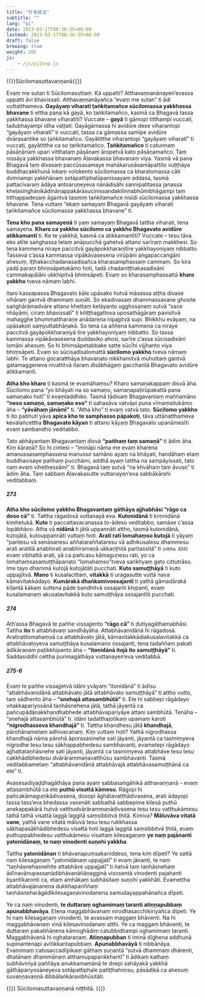```yaml
---
title: "针毛经注"
subtitle: ""
lang: "pi"
date: 2023-03-17T08:36:55+08:00
lastmod: 2023-03-17T08:36:55+08:00
draft: false
brewing: true
weight: 205
js:
    - /js/pj2snp.js
---
```


{{<subtitle>}}Sūcilomasuttavaṇṇanā{{</subtitle>}}

Evaṃ me sutan ti Sūcilomasuttaṃ. Kā uppatti? Atthavaṇṇanānayen’evassa uppatti āvi bhavissati. Atthavaṇṇanāyañca “evaṃ me sutan” ti ādi vuttatthameva. **Gayāyaṃ viharati ṭaṅkitamañce sūcilomassa yakkhassa bhavane** ti ettha pana kā gayā, ko ṭaṅkitamañco, kasmā ca Bhagavā tassa yakkhassa bhavane viharatīti? Vuccate – **gayā** ti gāmopi titthampi vuccati, tadubhayampi idha vaṭṭati. Gayāgāmassa hi avidūre dese viharantopi “gayāyaṃ viharatī” ti vuccati, tassa ca gāmassa samīpe avidūre dvārasantike so ṭaṅkitamañco. Gayātitthe viharantopi “gayāyaṃ viharatī” ti vuccati, gayātitthe ca so ṭaṅkitamañco. **Ṭaṅkitamañco** ti catunnaṃ pāsāṇānaṃ upari vitthataṃ pāsāṇaṃ āropetvā kato pāsāṇamañco. Taṃ nissāya yakkhassa bhavanaṃ Āḷavakassa bhavanaṃ viya. Yasmā vā pana Bhagavā taṃ divasaṃ paccūsasamaye mahākaruṇāsamāpattito vuṭṭhāya buddhacakkhunā lokaṃ volokento sūcilomassa ca kharalomassa cāti dvinnampi yakkhānaṃ sotāpattiphalūpanissayaṃ addasa, tasmā pattacīvaraṃ ādāya antoaruṇeyeva nānādisāhi sannipatitassa janassa kheḷasiṅghāṇikādinānappakārāsucinissandakilinnabhūmibhāgampi taṃ titthappadesaṃ āgantvā tasmiṃ ṭaṅkitamañce nisīdi sūcilomassa yakkhassa bhavane. Tena vuttaṃ “ekaṃ samayaṃ Bhagavā gayāyaṃ viharati ṭaṅkitamañce sūcilomassa yakkhassa bhavane” ti.

**Tena kho pana samayenā** ti yaṃ samayaṃ Bhagavā tattha viharati, tena samayena. **Kharo ca yakkho sūcilomo ca yakkho Bhagavato avidūre atikkamantī** ti. Ke te yakkhā, kasmā ca atikkamantīti? Vuccate – tesu tāva eko atīte saṅghassa telaṃ anāpucchā gahetvā attano sarīraṃ makkhesi. So tena kammena niraye paccitvā gayāpokkharaṇitīre yakkhayoniyaṃ nibbatto. Tasseva c’assa kammassa vipākāvasesena virūpāni aṅgapaccaṅgāni ahesuṃ, iṭṭhakacchadanasadisañca kharasamphassaṃ cammaṃ. So kira yadā paraṃ bhiṃsāpetukāmo hoti, tadā chadaniṭṭhakasadisāni cammakapālāni ukkhipitvā bhiṃsāpeti. Evaṃ so kharasamphassattā **kharo yakkho** tveva nāmaṃ labhi.

Itaro kassapassa Bhagavato kāle upāsako hutvā māsassa aṭṭha divase vihāraṃ gantvā dhammaṃ suṇāti. So ekadivasaṃ dhammassavane ghosite saṅghārāmadvāre attano khettaṃ kelāyanto ugghosanaṃ sutvā “sace nhāyāmi, ciraṃ bhavissatī” ti kiliṭṭhagattova uposathāgāraṃ pavisitvā mahagghe bhummattharaṇe anādarena nipajjitvā supi. Bhikkhu evāyaṃ, na upāsakoti saṃyuttabhāṇakā. So tena ca aññena kammena ca niraye paccitvā gayāpokkharaṇiyā tīre yakkhayoniyaṃ nibbatto. So tassa kammassa vipākāvasesena duddasiko ahosi, sarīre c’assa sūcisadisāni lomāni ahesuṃ. So hi bhiṃsāpetabbake satte sūcīhi vijjhanto viya bhiṃsāpeti. Evaṃ so sūcisadisalomattā **sūcilomo yakkho** tveva nāmaṃ labhi. Te attano gocaratthāya bhavanato nikkhamitvā muhuttaṃ gantvā gatamaggeneva nivattitvā itaraṃ disābhāgaṃ gacchantā Bhagavato avidūre atikkamanti.

**Atha kho kharo** ti kasmā te evamāhaṃsu? Kharo samaṇakappaṃ disvā āha. Sūcilomo pana “yo bhāyati na so samaṇo, samaṇapaṭirūpakattā pana samaṇako hotī” ti evaṃladdhiko. Tasmā tādisaṃ Bhagavantaṃ maññamāno **“neso samaṇo, samaṇako eso”** ti sahasāva vatvāpi puna vīmaṃsitukāmo āha – **“yāvāhaṃ jānāmī”** ti. “Atha kho” ti evaṃ vatvā tato. **Sūcilomo yakkho** ti ito pabhuti yāva **apica kho te samphasso pāpakoti**, tāva uttānatthameva kevalañcettha **Bhagavato kāyan** ti attano kāyaṃ Bhagavato upanāmesīti evaṃ sambandho veditabbo.

Tato abhāyantaṃ Bhagavantaṃ disvā **“pañhaṃ taṃ samaṇā”** ti ādim āha. Kiṃ kāraṇā? So hi cintesi – “imināpi nāma me evaṃ kharena amanussasamphassena manusso samāno ayaṃ na bhāyati, handāhaṃ etaṃ buddhavisaye pañhaṃ pucchāmi, addhā ayaṃ tattha na sampāyissati, tato naṃ evaṃ viheṭhessāmī” ti. Bhagavā taṃ sutvā “na khvāhaṃ taṃ āvuso” ti ādim āha. Taṃ sabbaṃ Āḷavakasutte vuttanayen’eva sabbākārehi veditabbaṃ.

##### 273

**Atha kho sūcilomo yakkho Bhagavantaṃ gāthāya ajjhabhāsi “rāgo ca doso cā”** ti. Tattha rāgadosā vuttanayā eva. **Kutonidānā** ti kiṃnidānā kiṃhetukā. **Kuto** ti paccattavacanassa to-ādeso veditabbo, samāse c’assa lopābhāvo. Atha vā **nidānā** ti jātā uppannāti attho, tasmā kutonidānā, kutojātā, kutouppannāti vuttaṃ hoti. **Aratī ratī lomahaṃso kutojā** ti yāyaṃ “pantesu vā senāsanesu aññataraññataresu vā adhikusalesu dhammesu arati aratitā anabhirati anabhiramaṇā ukkaṇṭhitā paritassitā” ti <small>(vibha. 856)</small> evaṃ vibhattā arati, yā ca pañcasu kāmaguṇesu rati, yo ca lomahaṃsasamuṭṭhāpanato “lomahaṃso”tveva saṅkhyaṃ gato cittutrāso. Ime tayo dhammā kutojā kutojātāti pucchati. **Kuto samuṭṭhāyā** ti kuto uppajjitvā. **Mano** ti kusalacittaṃ, **vitakkā** ti uragasutte vuttā nava kāmavitakkādayo. **Kumārakā dhaṅkamivossajantī** ti yathā gāmadārakā kīḷantā kākaṃ suttena pāde bandhitvā ossajanti khipanti, evaṃ kusalamanaṃ akusalavitakkā kuto samuṭṭhāya ossajantīti pucchati.

##### 274

Ath’assa Bhagavā te pañhe vissajjento **“rāgo cā”** ti dutiyagāthamabhāsi. Tattha **ito** ti attabhāvaṃ sandhāyāha. Attabhāvanidānā hi rāgadosā. Aratiratilomahaṃsā ca attabhāvato jātā, kāmavitakkādiakusalavitakkā ca attabhāvatoyeva samuṭṭhāya kusalamano ossajanti, tena tadaññaṃ pakati ādikāraṇaṃ paṭikkhipanto āha – **“itonidānā itojā ito samuṭṭhāyā”** ti. Saddasiddhi cettha purimagāthāya vuttanayen’eva veditabbā.

##### 275-6

Evaṃ te pañhe vissajjetvā idāni yvāyaṃ “itonidānā” ti ādīsu “attabhāvanidānā attabhāvato jātā attabhāvato samuṭṭhāyā” ti attho vutto, taṃ sādhento āha – **“snehajā attasambhūtā”** ti. Ete hi sabbepi rāgādayo vitakkapariyosānā taṇhāsnehena jātā, tathā jāyantā ca pañcupādānakkhandhabhede attabhāvapariyāye attani sambhūtā. Tenāha – “snehajā attasambhūtā” ti. Idāni tadatthajotikaṃ upamaṃ karoti **“nigrodhasseva khandhajā”** ti. Tattha khandhesu jātā **khandhajā**, pārohānametaṃ adhivacanaṃ. Kiṃ vuttaṃ hoti? Yathā nigrodhassa khandhajā nāma pārohā āporasasinehe sati jāyanti, jāyantā ca tasmiṃyeva nigrodhe tesu tesu sākhappabhedesu sambhavanti, evametepi rāgādayo ajjhattataṇhāsnehe sati jāyanti, jāyantā ca tasmiṃyeva attabhāve tesu tesu cakkhādibhedesu dvārārammaṇavatthūsu sambhavanti. Tasmā veditabbametaṃ “attabhāvanidānā attabhāvajā attabhāvasamuṭṭhānā ca ete” ti.

Avasesadiyaḍḍhagāthāya pana ayaṃ sabbasaṅgāhikā atthavaṇṇanā – evaṃ attasambhūtā ca ete **puthū visattā kāmesu**. Rāgopi hi pañcakāmaguṇikādivasena, dosopi āghātavatthādivasena, arati ādayopi tassa tass’eva bhedassa vasenāti sabbathā sabbepime kilesā puthū anekappakārā hutvā vatthudvārārammaṇādivasena tesu tesu vatthukāmesu tathā tathā visattā laggā laggitā saṃsibbitvā ṭhitā. Kimiva? **Māluvāva vitatā vane**, yathā vane vitatā māluvā tesu tesu rukkhassa sākhapasākhādibhedesu visattā hoti laggā laggitā saṃsibbitvā ṭhitā, evaṃ puthuppabhedesu vatthukāmesu visattaṃ kilesagaṇaṃ **ye naṃ pajānanti yatonidānaṃ, te naṃ vinodenti suṇohi yakkha**.

Tattha **yatonidānan** ti bhāvanapuṃsakaniddeso, tena kiṃ dīpeti? Ye sattā naṃ kilesagaṇaṃ “yatonidānaṃ uppajjatī” ti evaṃ jānanti, te naṃ “taṇhāsnehasnehite attabhāve uppajjatī” ti ñatvā taṃ taṇhāsnehaṃ ādīnavānupassanādibhāvanāñāṇagginā visosentā vinodenti pajahanti byantīkaronti ca, etaṃ amhākaṃ subhāsitaṃ suṇohi yakkhāti. Evamettha attabhāvajānanena dukkhapariññaṃ taṇhāsneharāgādikilesagaṇavinodanena samudayappahānañca dīpeti.

Ye ca naṃ vinodenti, **te duttaraṃ oghamimaṃ taranti atiṇṇapubbaṃ apunabbhavāya**. Etena maggabhāvanaṃ nirodhasacchikiriyañca dīpeti. Ye hi naṃ kilesagaṇaṃ vinodenti, te avassaṃ maggaṃ bhāventi. Na hi maggabhāvanaṃ vinā kilesavinodanaṃ atthi. Ye ca maggaṃ bhāventi, te duttaraṃ pakatiñāṇena kāmoghādiṃ catubbidhampi oghamimaṃ taranti. Maggabhāvanā hi oghataraṇaṃ. **Atiṇṇapubban** ti iminā dīghena addhunā supinantenapi avītikkantapubbaṃ. **Apunabbhavāyā** ti nibbānāya. Evamimaṃ catusaccadīpikaṃ gāthaṃ suṇantā “sutvā dhammaṃ dhārenti, dhatānaṃ dhammānaṃ atthamupaparikkhantī” ti ādikaṃ kathaṃ subhāviniyā paññāya anukkamamānā te dvepi sahāyakā yakkhā gāthāpariyosāneyeva sotāpattiphale patiṭṭhahiṃsu, pāsādikā ca ahesuṃ suvaṇṇavaṇṇā dibbālaṅkāravibhūsitāti.

{{<eof>}}
    Sūcilomasuttavaṇṇanā niṭṭhitā.
{{</eof>}}